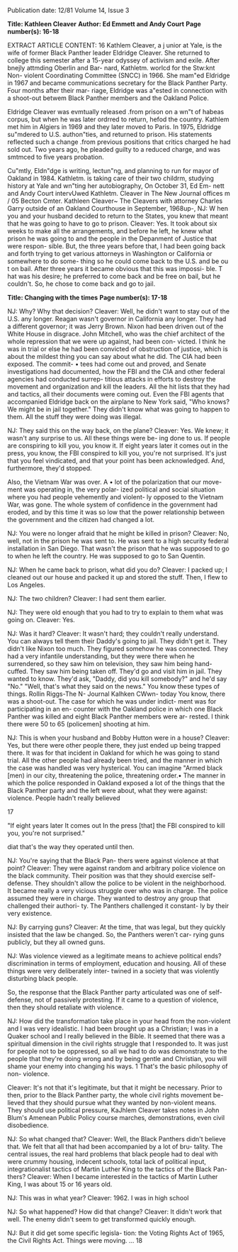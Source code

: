 Publication date: 12/81
Volume 14, Issue 3

**Title: Kathleen Cleaver**
**Author: Ed Emmett and Andy Court**
**Page number(s): 16-18**

EXTRACT ARTICLE CONTENT:
16 
Kathlem Cleaver, a j unior at Yale, is the wife 
of former Black Panther leader Eldridge 
Cleaver. She returned to college this semester 
after a 15-year odyssey of activism and exile. 
After bnejly attmding Oberlin and Bar-
nard, Kathletm. worlcd for the Stw:knt Non-
violent Coordinating Committee (SNCC) in 
1966. She mam"ed Eldridge in 1967 and 
became communications secretary for the Black 
Panther Party. Four months after their mar-
riage, Eldridge was a"ested in connection 
with a shoot-out betwem Black Panther 
members and the Oakland Police. 

Eldridge Cleaver was evmtually released 
.from prison on a wn"t of habeas corpus, but 
when he was later ordrred to return, hefod the 
country. Kathlem met him in Algiers in 1969 
and they later moved to Paris. In 1975, 
Eldridge su"mdered to U.S. authon"ties, and 
returned to prison. His statements reflected 
such a change .from previous positions that 
critics charged he had sold out. Two years ago, 
he pleaded guilty to a reduced charge, and was 
smtmced to five years probation. 

Cu"mtly, Eldn"dge is writing, lectun"ng, 
and planning to run for mayor of Oakland in 
1984. Kathletm. is taking care of their two 
childrm, studying history at Yale and wn"ting 
her autobiography, On October 31, Ed Em-
nett and Andy Court intervUwed Kathletm. 
Cleaver in The New Journal offices m / 05 
Becton Cmter. 
Kathleen Cleaver~ 
The Cleavers with attorney Charles Garry outside of an Oakland Courthouse in September, 1968up-, 
NJ: W hen you and your husband 
decided to return to the States, you 
knew that meant that he was going to 
have to go to prison. 
Cleaver: Yes. It took about six weeks 
to make all the arrangements, and 
before he left, he knew what prison he 
was going to and the people in the 
Depanment of Justice that were respon-
sible. But, the three years before that, I 
had been going back and forth trying to 
get various attorneys in Washington or 
California or somewhere to do some-
thing so he could come back to the U.S. 
and be ou t on bail. After three years it 
became obvious that this was impossi-
ble. T hat was his desire; he preferred to 
come back and be free on bail, but he 
couldn't. So, he chose to come back and 
go to jail. 


**Title: Changing with the times**
**Page number(s): 17-18**

NJ: Why? Why that decision? 
Cleaver: Well, he didn't want to stay 
out of the U.S. any longer. Reagan 
wasn't governor in California any 
longer. They had a different governor; 
it was Jerry Brown. Nixon had been 
driven out of the White House in 
disgrace. John Mitchell, who was the 
chief architect of the whole repression 
that we were up against, had been con-
victed. I think he was in trial or else he 
had been convicted of obstruction of 
justice, which is about the mildest thing 
you can say about what he did. The 
CIA had been exposed. The commit-
• 
tees had come out and proved, and 
Senate investigations had documented, 
how the FBI and the CIA and other 
federal agencies had conducted surrep-
titious attacks in efforts to destroy the 
movement and organization and kill the 
leaders. All the hit lists that they had 
and tactics, all their documents were 
coming out. Even the FBI agents that 
accompanied Eldridge back on the 
airplane to New York said, "Who 
knows? We might be in jail together." 
They didn't know what was going to 
happen to them. All the stuff they were 
doing was illegal. 

NJ: They said this on the way back, on 
the plane? 
Cleaver: Yes. We knew; it wasn't any 
surprise to us. All these things were be-
ing done to us. If people are conspiring 
to kill you, you know it. If eight years 
later it comes out in the press, you 
know, the FBI conspired to kill you, 
you're not surprised. It's just that you 
feel vindicated, and that your point has 
been acknowledged. And, furthermore, 
they'd stopped. 

Also, the Vietnam War was over. A 
• lot of the polarization that our move-
ment was operating in, the very polar-
ized political and social situation where 
you had people vehemently and violent-
ly opposed to the Vietnam War, was 
gone. The whole system of confidence 
in the government had eroded, and by 
this time it was so low that the power 
relationship between the government 
and the citizen had changed a lot. 

NJ: You were no longer afraid that he 
might be killed in prison? 
Cleaver: No, well, not in the prison he 
was sent to. He was sent to a high 
security federal installation in San 
Diego. That wasn't the prison that he 
was supposed to go to when he left the 
country. He was supposed to go to San 
Quentin. 

NJ: When he came back to prison, 
what did you do? 
Cleaver: I packed up; I cleaned out 
our house and packed it up and stored 
the stuff. Then, I flew to Los Angeles. 

NJ: The two children? 
Cleaver: I had sent them earlier. 

NJ: They were old enough that you had 
to try to explain to them what was going 
on. 
Cleaver: Yes. 

NJ: Was it hard? 
Cleaver: It wasn't hard; they couldn't 
really understand. You can always tell 
them their Daddy's going to jail. They 
didn't get it. They didn't like Nixon too 
much. They figured somehow he was 
connected. They had a very infantile 
understanding, but they were there 
when he surrendered, so they saw him 
on television, they saw him being hand-
cuffed. They saw him being taken off. 
They'd go and visit him in jail. They 
wanted to know. They'd ask, "Daddy, 
did you kill somebody?" and he'd say 
"No." "Well, that's what they said on the 
news." You know these types of things. 
Rollin Riggs-The N- Journal 
Kalhken CWwn- today 
You know, there was a shoot-out. 
The case for which he was under indict-
ment was for participating in an en-
counter with the Oakland police in 
which one Black Panther was killed and 
eight Black Panther members were ar-
rested. I think there were 50 to 65 
(policemen] shooting at him. 

NJ: This is when your husband and 
Bobby Hutton were in a house? 
Cleaver: Yes, but there were other 
people there, they just ended up being 
trapped there. It was for that incident in 
Oakland for which he was going to 
stand trial. All the other people had 
already been tried, and the manner in 
which the case was handled was very 
hysterical. You can imagine "Armed 
black [men) in our city, threatening the 
police, threatening order.• The manner 
in which the police responded in 
Oakland exposed a lot of the things that 
the Black Panther party and the left 
were about, what they were against: 
violence. People hadn't really believed 


17 

"If eight years later It comes 
out In the press [that] the FBI 
conspired to kill you, you're 
not surprised." 

diat that's the way they operated until 
then. 

NJ: You're saying that the Black Pan-
thers were against violence at that 
point? 
Cleaver: They were against random 
and arbitrary police violence on the 
black community. Their position was 
that they should exercise self-defense. 
They shouldn't allow the police to be 
violent in the neighborhood. It became 
really a very vicious struggle over who 
was in charge. The police assumed they 
were in charge. They wanted to destroy 
any group that challenged their authori-
ty. The Panthers challenged it constant-
ly by their very existence. 

NJ: By carrying guns? 
Cleaver: At the time, that was legal, 
but they quickly insisted that the law be 
changed. So, the Panthers weren't car-
rying guns publicly, but they all owned 
guns. 

NJ: Was 
violence 
viewed as 
a 
legitimate means to achieve political 
ends? 
discrimination in terms of employment, 
education and housing. All of these 
things were very deliberately inter-
twined in a society that was violently 
disturbing black 
people. 

So, 
the 
response that the Black Panther party 
articulated was one of self-defense, not 
of passively protesting. If it came to a 
question of violence, then they should 
retaliate with violence. 

NJ: How did the transformation take 
place in your head from the non-violent 
and I was very idealistic. I had been 
brought up as a Christian; I was in a 
Quaker school and I really believed in 
the Bible. It seemed that there was a 
spiritual dimension in the civil rights 
struggle that I responded to. It was just 
for people not to be oppressed, so all we 
had to do was demonstrate to the people 
that they're doing wrong and by being 
gentle and Christian, you will shame 
your enemy into changing his ways. 
1 That's the basic philosophy of non-
violence. 

Cleaver: It's not that it's legitimate, 
but that it might be necessary. Prior to 
then, prior to the Black Panther party, 
the whole civil rights movement be-
lieved that they should pursue what 
they wanted by non-violent means. 
They should use political pressure, 
KaJhlem Cleaver takes notes in John Blum's Amenean Public Policy course 
marches, 
demonstrations, even civil 
disobedience. 

NJ: So what changed that? 
Cleaver: Well, the Black Panthers 
didn't believe that. We felt that all that 
had been accompanied by a lot of bru-
tality. The central issues, the real hard 
problems that black people had to deal 
with were crummy housing, indecent 
schools, total lack of political input, 
integrationalist tactics of Martin Luther 
King to the tactics of the Black Pan-
thers? 
Cleaver: When I became interested in 
the tactics of Martin Luther King, I was 
about 15 or 16 years old. 

NJ: This was in what year? 
Cleaver: 1962. I was in high school 

NJ: So what happened? How did that 
change? 
Cleaver: It didn't work that well. The 
enemy didn't seem to get transformed 
quickly enough. 

NJ: But it did get some specific legisla-
tion: the Voting Rights Act of 1965, the 
Civil Rights Act. Things were moving. 
... 
18